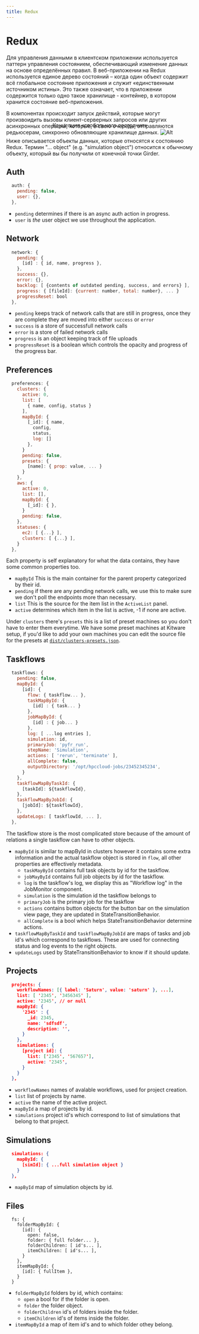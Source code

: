```yaml
---
title: Redux
---
```


# Redux

Для управления данными в клиентском приложении используется паттерн управления состоянием, обеспечивающий изменение данных на основе определённых правил. В веб-приложении на Redux используется единое дерево состояний – когда один объект содержит всё глобальное состояние приложения и служит «единственным источником истины». Это также означает, что в приложении содержится только одно такое хранилище - контейнер, в котором хранится состояние веб-приложения.

В компонентах происходит запуск действий, которые могут произвоидить вызовы клиент-серверных запросов или других асинхронных операций, которые, в свою очередь, отправляются редьюсерам, синхронно обновляющие хранилище данных.
![Alt](/hpccloud-kemsu/development__images/redux.png?style=centerme)

<center style="margin: -50px 0px 25px;"><i>Концепция «глобального состояния»</i></center>

Ниже описывается объекты данных, которые относятся к состоянию Redux. Термин "... object" (e.g. "simulation object") относится к обычному объекту, который вы бы получили от конечной точки Girder.

## Auth

```js
  auth: {
    pending: false,
    user: {},
  },
```

- `pending` determines if there is an async auth action in progress.
- `user` is _the_ user object we use throughout the application.

## Network

```js
  network: {
    pending: {
      [id] : { id, name, progress },
    },
    success: {},
    error: {},
    backlog: [ {contents of outdated pending, success, and errors} ],
    progress: { [fileId]: {current: number, total: number}, ... }
    progressReset: bool
  },
```

- `pending` keeps track of network calls that are still in progress, once they are complete they are moved into either `success` or `error`
- `success` is a store of successfull network calls
- `error` is a store of failed network calls
- `progress` is an object keeping track of file uploads
- `progressReset` is a boolean which controls the opacity and progress of the progress bar.

## Preferences

```js
  preferences: {
    clusters: {
      active: 0,
      list: [
        { name, config, status }
      ],
      mapById: {
        [_id]: { name,
          config,
          status,
          log: []
        },
      }
      pending: false,
      presets: {
        [name]: { prop: value, ... }
      }
    },
    aws: {
      active: 0,
      list: [],
      mapById: {
        [_id]: { },
      }
      pending: false,
    },
    statuses: {
      ec2: [ {...} ],
      clusters: [ {...} ],
    }
  },
```

Each property is self explanatory for what the data contains, they have some common properties too.

- `mapById` This is the main container for the parent property categorized by their id.
- `pending` if there are any pending network calls, we use this to make sure we don't poll the endpoints more than necessary.
- `list` This is the source for the item list in the `ActiveList` panel.
- `active` determines which item in the list is active, -1 if none are active.

Under `clusters` there's `presets` this is a list of preset machines so you don't have to enter them everytime. We have some preset machines at Kitware setup, if you'd like to add your own machines you can edit the source file for the presets at [`dist/clusters-presets.json`](../../dist/clusters-presets.json).

## Taskflows

```js
  taskflows: {
    pending: false,
    mapById: {
      [id]: {
        flow: { taskflow... },
        taskMapById: {
          [id] : { task... }
        },
        jobMapById: {
          [id] : { job... }
        },
        log: [ ...log entries ],
        simulation: id,
        primaryJob: 'pyfr_run',
        stepName: 'Simulation',
        actions: [ 'rerun', 'terminate' ],
        allComplete: false,
        outputDirectory: '/opt/hpccloud-jobs/23452345234',
      }
    },
    taskflowMapByTaskId: {
      [taskId]: ${taskflowId},
    },
    taskflowMapByJobId: {
      [jobId]: ${taskflowId},
    },
    updateLogs: [ taskflowId, ... ],
  },
```

The taskflow store is the most complicated store because of the amount of relations a single taskflow can have to other objects.

- `mapById` is similar to mapById in clusters however it contains some extra information and the actual taskflow object is stored in `flow`, all other properties are effectively metadata.
  - `taskMayById` contains full task objects by id for the taskflow.
  - `jobMayById` contains full job objects by id for the taskflow.
  - `log` is the taskflow's log, we display this as "Workflow log" in the JobMonitor component.
  - `simulation` is the simulation id the taskflow belongs to
  - `primaryJob` is the primary job for the taskflow
  - `actions` contains button objects for the button bar on the simulation view page, they are updated in StateTransitionBehavior.
  - `allComplete` is a bool which helps StateTransitionBehavior determine actions.
- `taskflowMapByTaskId` and `taskflowMapByJobId` are maps of tasks and job id's which correspond to taskflows. These are used for connecting status and log events to the right objects.
- `updateLogs` used by StateTransitionBehavior to know if it should update.

## Projects

```json
  projects: {
    workflowNames: [{ label: 'Saturn', value: 'saturn' }, ...],
    list: [ '2345', '3456345' ],
    active: '2345', // or null
    mapById: {
      '2345' : {
        _id: 2345,
        name: 'sdfsdf',
        description: '',
      }
    },
    simulations: {
      [project id]: {
        list: ['2345', '567657'],
        active: '2345',
      }
    }
  },
```

- `workflowNames` names of avalable workflows, used for project creation.
- `list` list of projects by name.
- `active` the name of the active project.
- `mapById` a map of projects by id.
- `simulations` project id's which correspond to list of simulations that belong to that project.

## Simulations

```json
  simulations: {
    mapById: {
      [simId]: { ...full simulation object }
    }
  },
```

- `mapById` map of simulation objects by id.

## Files

```
  fs: {
    folderMapById: {
      [id]: {
        open: false,
        folder: { full folder... },
        folderChildren: [ id's... ],
        itemChildren: [ id's... ],
      }
    },
    itemMapById: {
      [id]: { fullItem },
    }
  }
```

- `folderMapById` folders by id, which contains:
  - `open` a bool for if the folder is open.
  - `folder` the folder object.
  - `folderChildren` id's of folders inside the folder.
  - `itemChildren` id's of items inside the folder.
- `itemMapById` a map of item id's and to which folder othey belong.

